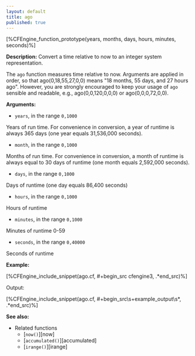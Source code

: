 ```yaml
---
layout: default
title: ago
published: true
---
```


[%CFEngine_function_prototype(years, months, days, hours, minutes, seconds)%]

**Description:** Convert a time relative to now to an integer system representation.

The `ago` function measures time relative to now. Arguments are applied
in order, so that ago(0,18,55,27,0,0) means "18 months, 55 days, and 27
hours ago". However, you are strongly encouraged to keep your usage of
`ago` sensible and readable, e.g., ago(0,0,120,0,0,0) or
ago(0,0,0,72,0,0).

**Arguments:**

* `years`, in the range `0,1000`

Years of run time. For convenience in conversion, a year of runtime is
always 365 days (one year equals 31,536,000 seconds).

* `month`, in the range `0,1000`

Months of run time. For convenience in conversion, a month of runtime is
always equal to 30 days of runtime (one month equals 2,592,000 seconds).

* `days`, in the range `0,1000`

Days of runtime (one day equals 86,400 seconds)

* `hours`, in the range `0,1000`

Hours of runtime

* `minutes`, in the range `0,1000`

Minutes of runtime 0-59

* `seconds`, in the range `0,40000`

Seconds of runtime

**Example:**

[%CFEngine_include_snippet(ago.cf, #\+begin_src cfengine3, .*end_src)%]

Output:

[%CFEngine_include_snippet(ago.cf, #\+begin_src\s+example_output\s*, .*end_src)%]

**See also:**

* Related functions
    * [`now()`][now]
    * [`accumulated()`][accumulated]
    * [`irange()`][irange]
